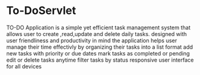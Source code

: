 # To-DoServlet
TO-DO Application is a simple yet efficient task management system that allows user to create ,read,update and delete daily tasks.
designed with user friendliness and productivity in mind the application helps user manage their time effectivly by organizing their tasks into a list format 
add new tasks with priority or due dates 
mark tasks as completed or pending 
edit or delete tasks anytime
filter tasks by status 
responsive user interface for all devices 

